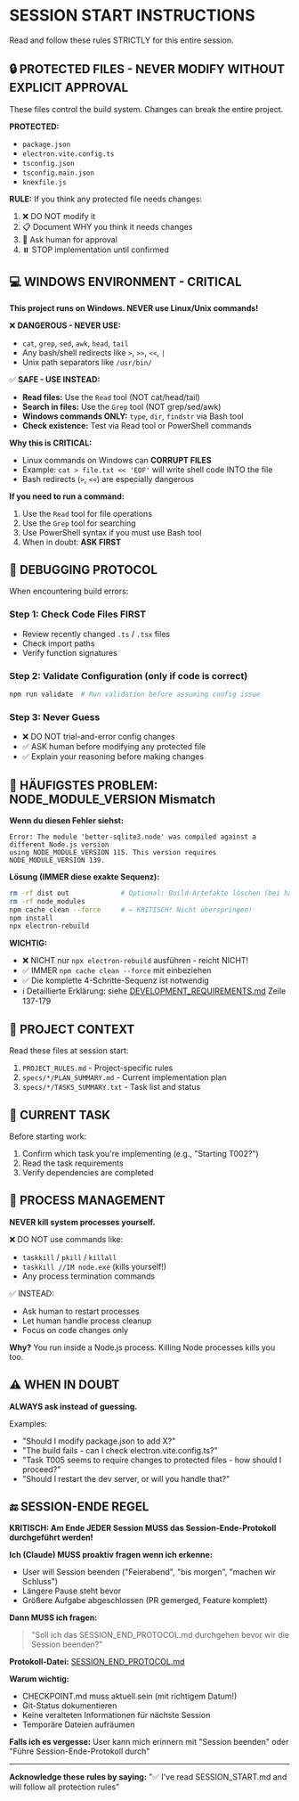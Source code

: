 # SESSION START INSTRUCTIONS

Read and follow these rules STRICTLY for this entire session.

## 🔒 PROTECTED FILES - NEVER MODIFY WITHOUT EXPLICIT APPROVAL

These files control the build system. Changes can break the entire project.

**PROTECTED:**
- `package.json`
- `electron.vite.config.ts`
- `tsconfig.json`
- `tsconfig.main.json`
- `knexfile.js`

**RULE:** If you think any protected file needs changes:
1. ❌ DO NOT modify it
2. 📋 Document WHY you think it needs changes
3. 🤝 Ask human for approval
4. ⏸️ STOP implementation until confirmed

## 💻 WINDOWS ENVIRONMENT - CRITICAL

**This project runs on Windows. NEVER use Linux/Unix commands!**

❌ **DANGEROUS - NEVER USE:**
- `cat`, `grep`, `sed`, `awk`, `head`, `tail`
- Any bash/shell redirects like `>`, `>>`, `<<`, `|`
- Unix path separators like `/usr/bin/`

✅ **SAFE - USE INSTEAD:**
- **Read files:** Use the `Read` tool (NOT cat/head/tail)
- **Search in files:** Use the `Grep` tool (NOT grep/sed/awk)
- **Windows commands ONLY:** `type`, `dir`, `findstr` via Bash tool
- **Check existence:** Test via Read tool or PowerShell commands

**Why this is CRITICAL:**
- Linux commands on Windows can **CORRUPT FILES**
- Example: `cat > file.txt << 'EOF'` will write shell code INTO the file
- Bash redirects (`>`, `<<`) are especially dangerous

**If you need to run a command:**
1. Use the `Read` tool for file operations
2. Use the `Grep` tool for searching
3. Use PowerShell syntax if you must use Bash tool
4. When in doubt: **ASK FIRST**

## 🐛 DEBUGGING PROTOCOL

When encountering build errors:

### Step 1: Check Code Files FIRST
- Review recently changed `.ts` / `.tsx` files
- Check import paths
- Verify function signatures

### Step 2: Validate Configuration (only if code is correct)
```powershell
npm run validate  # Run validation before assuming config issue
```

### Step 3: Never Guess
- ❌ DO NOT trial-and-error config changes
- ✅ ASK human before modifying any protected file
- ✅ Explain your reasoning before making changes

## 🚨 HÄUFIGSTES PROBLEM: NODE_MODULE_VERSION Mismatch

**Wenn du diesen Fehler siehst:**
```
Error: The module 'better-sqlite3.node' was compiled against a different Node.js version
using NODE_MODULE_VERSION 115. This version requires NODE_MODULE_VERSION 139.
```

**Lösung (IMMER diese exakte Sequenz):**
```bash
rm -rf dist out             # Optional: Build-Artefakte löschen (bei hartnäckigen Problemen)
rm -rf node_modules
npm cache clean --force     # ← KRITISCH! Nicht überspringen!
npm install
npx electron-rebuild
```

**WICHTIG:**
- ❌ NICHT nur `npx electron-rebuild` ausführen - reicht NICHT!
- ✅ IMMER `npm cache clean --force` mit einbeziehen
- ✅ Die komplette 4-Schritte-Sequenz ist notwendig
- ℹ️ Detaillierte Erklärung: siehe [DEVELOPMENT_REQUIREMENTS.md](DEVELOPMENT_REQUIREMENTS.md) Zeile 137-179

## 📁 PROJECT CONTEXT

Read these files at session start:
1. `PROJECT_RULES.md` - Project-specific rules
2. `specs/*/PLAN_SUMMARY.md` - Current implementation plan
3. `specs/*/TASKS_SUMMARY.txt` - Task list and status

## 🎯 CURRENT TASK

Before starting work:
1. Confirm which task you're implementing (e.g., "Starting T002?")
2. Read the task requirements
3. Verify dependencies are completed

## 🚫 PROCESS MANAGEMENT

**NEVER kill system processes yourself.**

❌ DO NOT use commands like:
- `taskkill` / `pkill` / `killall`
- `taskkill //IM node.exe` (kills yourself!)
- Any process termination commands

✅ INSTEAD:
- Ask human to restart processes
- Let human handle process cleanup
- Focus on code changes only

**Why?** You run inside a Node.js process. Killing Node processes kills you too.

## ⚠️ WHEN IN DOUBT

**ALWAYS ask instead of guessing.**

Examples:
- "Should I modify package.json to add X?"
- "The build fails - can I check electron.vite.config.ts?"
- "Task T005 seems to require changes to protected files - how should I proceed?"
- "Should I restart the dev server, or will you handle that?"

## 🔚 SESSION-ENDE REGEL

**KRITISCH: Am Ende JEDER Session MUSS das Session-Ende-Protokoll durchgeführt werden!**

**Ich (Claude) MUSS proaktiv fragen wenn ich erkenne:**
- User will Session beenden ("Feierabend", "bis morgen", "machen wir Schluss")
- Längere Pause steht bevor
- Größere Aufgabe abgeschlossen (PR gemerged, Feature komplett)

**Dann MUSS ich fragen:**
> "Soll ich das SESSION_END_PROTOCOL.md durchgehen bevor wir die Session beenden?"

**Protokoll-Datei:** [SESSION_END_PROTOCOL.md](SESSION_END_PROTOCOL.md)

**Warum wichtig:**
- CHECKPOINT.md muss aktuell sein (mit richtigem Datum!)
- Git-Status dokumentieren
- Keine veralteten Informationen für nächste Session
- Temporäre Dateien aufräumen

**Falls ich es vergesse:** User kann mich erinnern mit "Session beenden" oder "Führe Session-Ende-Protokoll durch"

---

**Acknowledge these rules by saying:**
"✅ I've read SESSION_START.md and will follow all protection rules"